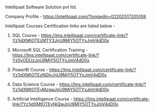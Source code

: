 Intellipaat Software Solution pvt ltd.

Company Profile - https://intellipaat.com/?loggedin=02202517205108

Intellipaat Courses Certification links are listed below - 

1. SQL Course - https://lms.intellipaat.com/certificate-link/?Yz1jdXMtOTEzMTY3JnU9MjY5OTYxJmV4dD0x

2. Microsoft SQL Certification Training - https://lms.intellipaat.com/certificate-link/?Yz0yODUzJnU9MjY5OTYxJmV4dD0x

3. PowerBI Course - https://lms.intellipaat.com/certificate-link/?Yz1jdXMtOTEzNDIxJnU9MjY5OTYxJmV4dD0x

4. Data Science Course - https://lms.intellipaat.com/certificate-link/?Yz1jdXMtOTEyMzgwJnU9MjY5OTYxJmV4dD0x

5. Artificial Intelligence Course - https://lms.intellipaat.com/certificate-link/?Yz1jdXMtOTEyNjQwJnU9MjY5OTYxJmV4dD0x
